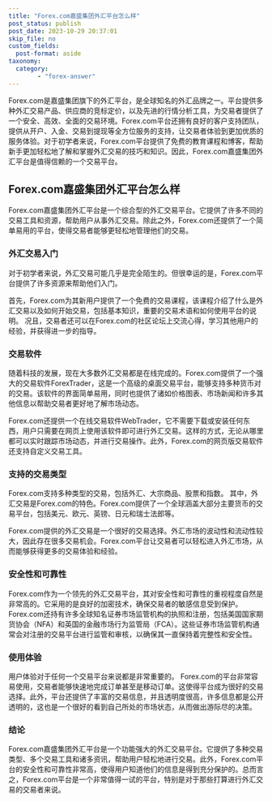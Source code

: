 ```yaml
---
title: "Forex.com嘉盛集团外汇平台怎么样"
post_status: publish
post_date: 2023-10-29 20:37:01
skip_file: no
custom_fields: 
  post-format: aside
taxonomy:
  category:
        - "forex-answer"
---
```


Forex.com是嘉盛集团旗下的外汇平台，是全球知名的外汇品牌之一。平台提供多种外汇交易产品、供应商的竞标定价，以及先进的行情分析工具，为交易者提供了一个安全、高效、全面的交易环境。Forex.com平台还拥有良好的客户支持团队，提供从开户、入金、交易到提现等全方位服务的支持，让交易者体验到更加优质的服务体验。对于初学者来说，Forex.com平台提供了免费的教育课程和博客，帮助新手更加轻松地了解和掌握外汇交易的技巧和知识。因此，Forex.com嘉盛集团外汇平台是值得信赖的一个交易平台。

## Forex.com嘉盛集团外汇平台怎么样

Forex.com嘉盛集团外汇平台是一个综合型的外汇交易平台。它提供了许多不同的交易工具和资源，帮助用户从事外汇交易。除此之外，Forex.com还提供了一个简单易用的平台，使得交易者能够更轻松地管理他们的交易。

### 外汇交易入门

对于初学者来说，外汇交易可能几乎是完全陌生的。但很幸运的是，Forex.com平台提供了许多资源来帮助他们入门。

首先，Forex.com为其新用户提供了一个免费的交易课程，该课程介绍了什么是外汇交易以及如何开始交易，包括基本知识，重要的交易术语和如何使用平台的说明。 况且，交易者还可以在Forex.com的社区论坛上交流心得，学习其他用户的经验，并获得进一步的指导。

### 交易软件

随着科技的发展，现在大多数外汇交易都是在线完成的。Forex.com提供了一个强大的交易软件ForexTrader，这是一个高级的桌面交易平台，能够支持多种货币对的交易。该软件的界面简单易用，同时也提供了诸如价格图表、市场新闻和许多其他信息以帮助交易者更好地了解市场动态。

Forex.com还提供一个在线交易软件WebTrader，它不需要下载或安装任何东西，用户只需要在网页上使用该软件即可进行外汇交易。这样的方式，无论从哪里都可以实时跟踪市场动态，并进行交易操作。此外，Forex.com的网页版交易软件还支持自定义交易工具。

### 支持的交易类型

Forex.com支持多种类型的交易，包括外汇、大宗商品、股票和指数。 其中，外汇交易是Forex.com的特色。Forex.com提供了一个全球涵盖大部分主要货币的交易平台，包括美元、欧元、英镑、日元和瑞士法郎等。

Forex.com提供的外汇交易是一个很好的交易选择。外汇市场的波动性和流动性较大，因此存在很多交易机会。Forex.com平台让交易者可以轻松进入外汇市场，从而能够获得更多的交易体验和经验。

### 安全性和可靠性

Forex.com作为一个领先的外汇交易平台，其对安全性和可靠性的重视程度自然是非常高的。它采用的是良好的加密技术，确保交易者的敏感信息受到保护。 Forex.com还持有许多全球知名证券市场监管机构的执照和注册，包括美国国家期货协会（NFA）和英国的金融市场行为监管局（FCA）。这些证券市场监管机构通常会对注册的交易平台进行监管和审核，以确保其一直保持着完整性和安全性。

### 使用体验

用户体验对于任何一个交易平台来说都是非常重要的。 Forex.com的平台非常容易使用，交易者能够快速地完成订单甚至是移动订单。这使得平台成为很好的交易选择。此外，平台还提供了丰富的交易信息，并且透明度很高，许多信息都是公开透明的，这也是一个很好的看到自己所处的市场状态，从而做出游际尽的决策。

### 结论

Forex.com嘉盛集团外汇平台是一个功能强大的外汇交易平台。它提供了多种交易类型、多个交易工具和诸多资讯，帮助用户轻松地进行交易。此外，Forex.com平台的安全性和可靠性非常高，使得用户知道他们的信息是得到充分保护的。总而言之，Forex.com平台是一个非常值得一试的平台，特别是对于那些打算进行外汇交易的交易者来说。